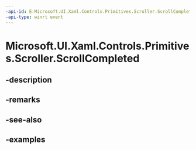 ```yaml
---
-api-id: E:Microsoft.UI.Xaml.Controls.Primitives.Scroller.ScrollCompleted
-api-type: winrt event
---
```


# Microsoft.UI.Xaml.Controls.Primitives.Scroller.ScrollCompleted

<!--
public event Windows.Foundation.TypedEventHandler<Microsoft.UI.Xaml.Controls.Primitives.Scroller,Microsoft.UI.Xaml.Controls.ScrollCompletedEventArgs> ScrollCompleted;
-->


## -description

## -remarks

## -see-also

## -examples


